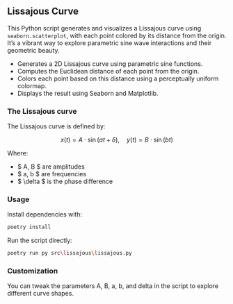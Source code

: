 ## Lissajous Curve

This Python script generates and visualizes a Lissajous curve using `seaborn.scatterplot`, with each point colored by its distance from the origin. It’s a vibrant way to explore parametric sine wave interactions and their geometric beauty.

- Generates a 2D Lissajous curve using parametric sine functions.
- Computes the Euclidean distance of each point from the origin.
- Colors each point based on this distance using a perceptually uniform colormap.
- Displays the result using Seaborn and Matplotlib.

### The Lissajous curve

The Lissajous curve is defined by:

$$
x(t) = A \cdot \sin(a t + \delta), \quad y(t) = B \cdot \sin(b t)
$$

Where:
- $ A, B $ are amplitudes
- $ a, b $ are frequencies
- $ \delta $ is the phase difference

### Usage

Install dependencies with:

```bash
poetry install
```

Run the script directly:

```bash
poetry run py src\lissajous\lissajous.py
```

### Customization

You can tweak the parameters A, B, a, b, and delta in the script to explore different curve shapes.
